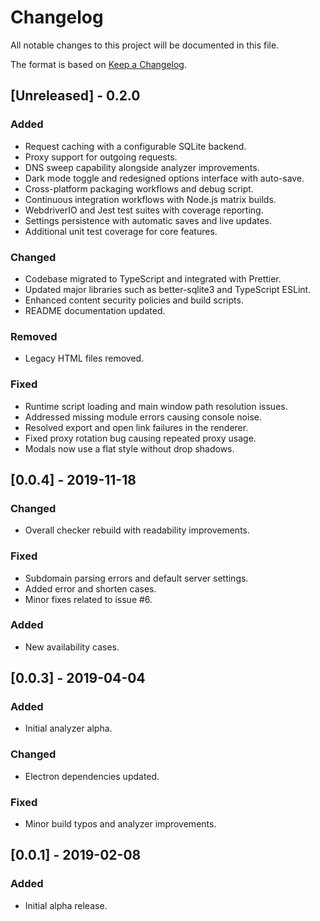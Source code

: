 # Changelog

All notable changes to this project will be documented in this file.

The format is based on [Keep a Changelog](https://keepachangelog.com/en/1.1.0/).

## [Unreleased] - 0.2.0

### Added

- Request caching with a configurable SQLite backend.
- Proxy support for outgoing requests.
- DNS sweep capability alongside analyzer improvements.
- Dark mode toggle and redesigned options interface with auto-save.
- Cross-platform packaging workflows and debug script.
- Continuous integration workflows with Node.js matrix builds.
- WebdriverIO and Jest test suites with coverage reporting.
- Settings persistence with automatic saves and live updates.
- Additional unit test coverage for core features.

### Changed

- Codebase migrated to TypeScript and integrated with Prettier.
- Updated major libraries such as better-sqlite3 and TypeScript ESLint.
- Enhanced content security policies and build scripts.
- README documentation updated.

### Removed

- Legacy HTML files removed.

### Fixed

- Runtime script loading and main window path resolution issues.
- Addressed missing module errors causing console noise.
- Resolved export and open link failures in the renderer.
- Fixed proxy rotation bug causing repeated proxy usage.
- Modals now use a flat style without drop shadows.

## [0.0.4] - 2019-11-18

### Changed

- Overall checker rebuild with readability improvements.

### Fixed

- Subdomain parsing errors and default server settings.
- Added error and shorten cases.
- Minor fixes related to issue #6.

### Added

- New availability cases.

## [0.0.3] - 2019-04-04

### Added

- Initial analyzer alpha.

### Changed

- Electron dependencies updated.

### Fixed

- Minor build typos and analyzer improvements.

## [0.0.1] - 2019-02-08

### Added

- Initial alpha release.
